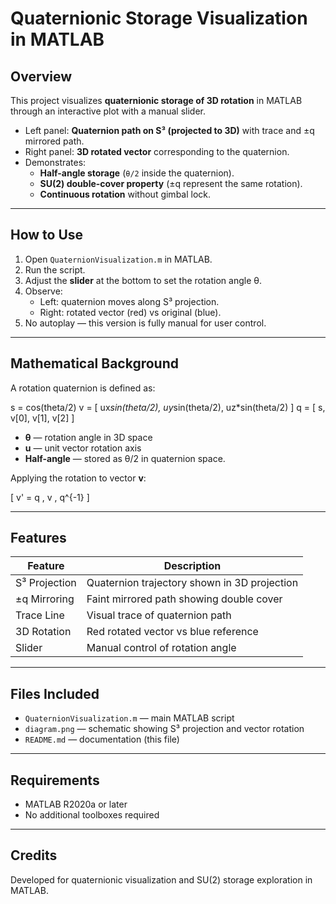 # Quaternionic Storage Visualization in MATLAB

## Overview

This project visualizes **quaternionic storage of 3D rotation** in MATLAB through an interactive plot with a manual slider.

- Left panel: **Quaternion path on S³ (projected to 3D)** with trace and ±q mirrored path.
- Right panel: **3D rotated vector** corresponding to the quaternion.
- Demonstrates:
  - **Half-angle storage** (`θ/2` inside the quaternion).
  - **SU(2) double-cover property** (±q represent the same rotation).
  - **Continuous rotation** without gimbal lock.

---

## How to Use

1. Open `QuaternionVisualization.m` in MATLAB.
2. Run the script.
3. Adjust the **slider** at the bottom to set the rotation angle θ.
4. Observe:
   - Left: quaternion moves along S³ projection.
   - Right: rotated vector (red) vs original (blue).
5. No autoplay — this version is fully manual for user control.

---

## Mathematical Background

A rotation quaternion is defined as:

s = cos(theta/2)
v = [ ux*sin(theta/2), uy*sin(theta/2), uz*sin(theta/2) ]
q = [ s, v[0], v[1], v[2] ]


- **θ** — rotation angle in 3D space  
- **u** — unit vector rotation axis  
- **Half-angle** — stored as θ/2 in quaternion space.  

Applying the rotation to vector **v**:

\[
v' = q \, v \, q^{-1}
\]

---

## Features

| Feature | Description |
|----------|-------------|
| S³ Projection | Quaternion trajectory shown in 3D projection |
| ±q Mirroring | Faint mirrored path showing double cover |
| Trace Line | Visual trace of quaternion path |
| 3D Rotation | Red rotated vector vs blue reference |
| Slider | Manual control of rotation angle |

---

## Files Included

- `QuaternionVisualization.m` — main MATLAB script  
- `diagram.png` — schematic showing S³ projection and vector rotation  
- `README.md` — documentation (this file)

---

## Requirements

- MATLAB R2020a or later  
- No additional toolboxes required

---

## Credits

Developed for quaternionic visualization and SU(2) storage exploration in MATLAB.
